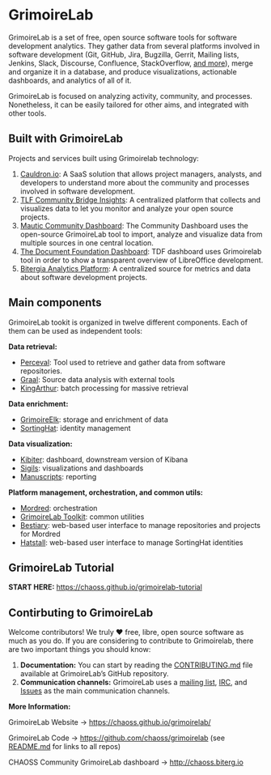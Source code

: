 # GrimoireLab

GrimoireLab is a set of free, open source software tools for software development analytics. They gather data from several platforms involved in software development (Git, GitHub, Jira, Bugzilla, Gerrit, Mailing lists, Jenkins, Slack, Discourse, Confluence, StackOverflow, [and more](https://chaoss.github.io/grimoirelab/)), merge and organize it in a database, and produce visualizations, actionable dashboards, and analytics of all of it.  

GrimoireLab is focused on analyzing activity, community, and processes. Nonetheless, it can be easily tailored for other aims, and integrated with other tools.

## Built with GrimoireLab

Projects and services built using Grimoirelab technology:

1. [Cauldron.io](https://cauldron.io/): A SaaS solution that allows project managers, analysts, and developers to understand more about the community and processes involved in software development. 
2. [TLF Community Bridge Insights](https://lfanalytics.io/projects): A centralized platform that collects and visualizes data to let you monitor and analyze your open source projects.
3. [Mautic Community Dashboard](https://dashboard.mautic.org/): The Community Dashboard uses the open-source GrimoireLab tool to import, analyze and visualize data from multiple sources in one central location.
4. [The Document Foundation Dashboard](https://dashboard.documentfoundation.org/): TDF dashboard uses Grimoirelab tool in order to show a transparent overview of LibreOffice development.
5. [Bitergia Analytics Platform](https://bitergia.com/bitergia-analytics/): A centralized source for metrics and data about software development projects.

## Main components

GrimoireLab tookit is organized in twelve different components. Each of them can be used as independent tools:

**Data retrieval:**

* [Perceval](https://github.com/chaoss/grimoirelab-perceval): Tool used to retrieve and gather data from software repositories.
* [Graal](https://github.com/chaoss/grimoirelab-graal): Source data analysis with external tools
* [KingArthur](https://github.com/chaoss/grimoirelab-kingarthur): batch processing for massive retrieval

**Data enrichment:**

* [GrimoireElk](https://github.com/chaoss/grimoirelab-elk): storage and enrichment of data
* [SortingHat](https://github.com/chaoss/grimoirelab-sortinghat): identity management

**Data visualization:** 

* [Kibiter](https://github.com/chaoss/grimoirelab-kibiter): dashboard, downstream version of Kibana
* [Sigils](https://github.com/chaoss/grimoirelab-sigils): visualizations and dashboards
* [Manuscripts](https://github.com/chaoss/grimoirelab-manuscripts): reporting

**Platform management, orchestration, and common utils:**

* [Mordred](https://github.com/chaoss/grimoirelab-mordred): orchestration
* [GrimoireLab Toolkit](https://github.com/chaoss/grimoirelab-toolkit): common utilities
* [Bestiary](https://github.com/chaoss/grimoirelab-bestiary): web-based user interface to manage repositories and projects for Mordred
* [Hatstall](https://github.com/chaoss/grimoirelab-hatstall): web-based user interface to manage SortingHat identities

## GrimoireLab Tutorial

**START HERE:** https://chaoss.github.io/grimoirelab-tutorial

## Contirbuting to GrimoireLab

Welcome contributors! We truly ♥ free, libre, open source software as much as you do. If you are considering to contribute to Grimoirelab, there are two important things you should know:

1. **Documentation:** You can start by reading the [CONTRIBUTING.md](https://github.com/chaoss/grimoirelab/blob/master/CONTRIBUTING.md) file available at GrimoireLab’s GitHub repository.
2. **Communication channels:** GrimoireLab uses a [mailing list](https://lists.linuxfoundation.org/mailman/listinfo/grimoirelab-discussions), [IRC](http://webchat.freenode.net/?channels=GrimoireLab), and [Issues](https://github.com/chaoss/grimoirelab/issues) as the main communication channels. 

**More Information:**

GrimoireLab Website → https://chaoss.github.io/grimoirelab/

GrimoireLab Code → https://github.com/chaoss/grimoirelab (see [README.md](https://github.com/chaoss/grimoirelab/blob/master/README.md) for links to all repos)

CHAOSS Community GrimoireLab dashboard → http://chaoss.biterg.io
